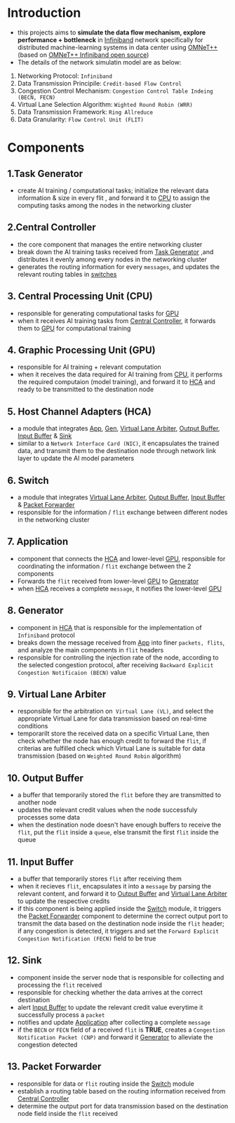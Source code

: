 # **Introduction**
- this projects aims to **simulate the data flow mechanism, explore performance + bottleneck** in [Infiniband](https://network.nvidia.com/related-docs/whitepapers/IB_Intro_WP_190.pdf) network specifically for distributed machine-learning systems in data center using [OMNeT++](https://omnetpp.org/) (based on [OMNeT++ Infiniband open source](https://omnetpp.org/download-items/InfiniBand.html))
- The details of the network simulatin model are as below:
1. Networking Protocol: `Infiniband`
2. Data Transmission Principile: `Credit-based Flow Control`
3. Congestion Control Mechanism: `Congestion Control Table Indeing (BECN, FECN)`
4. Virtual Lane Selection Algorithm: `Wighted Round Robin (WRR)`
5. Data Transmission Framework: `Ring Allreduce`
6. Data Granularity: `Flow Control Unit (FLIT)`

# **Components**
## **1.Task Generator**
- create AI training / computational tasks; initialize the relevant data information & size in every flit , and forward it to [CPU](#2central-proccesing-unit-cpu) to assign the computing tasks among the nodes in the networking cluster
## **2.Central Controller**
- the core component that manages the entire networking cluster
- break down the AI training tasks received from [Task Generator](#1task-generator) ,and distributes it evenly among every nodes in the networking cluster
- generates the routing information for every `messages`, and updates the relevant routing tables in [switches](#6-switch)
## **3. Central Processing Unit (CPU)**
- responsible for generating computational tasks for [GPU](#4-graphic-processing-unit-gpu)
- when it receives AI training tasks from [Central Controller](#2central-controller), it forwards them to [GPU](#4-graphic-processing-unit-gpu) for computational training
## **4. Graphic Processing Unit (GPU)**
- responsible for AI training + relevant computation
- when it receives the data required for AI training from [CPU](#3-central-processing-unit-cpu), it performs the required computaion (model training), and forward it to [HCA](#5-host-channel-adapters-hca) and ready to be transmitted to the destination node
## **5. Host Channel Adapters (HCA)**
- a module that integrates [App](#6-application), [Gen](#7-generator), [Virtual Lane Arbiter](#8-virtual-lane-arbiter-vlarb), [Output Buffer](#9-output-buffer-obuf), [Input Buffer](#10-input-buffer-ibuf) & [Sink](#11-sink)
- similar to a `Network Interface Card (NIC)`, it encapsulates the trained data, and transmit them to the destination node through network link layer to update the AI model parameters
## **6. Switch**
- a module that integrates [Virtual Lane Arbiter](#8-virtual-lane-arbiter-vlarb), [Output Buffer](#9-output-buffer-obuf), [Input Buffer](#10-input-buffer-ibuf) & [Packet Forwarder](#13-packet-forwarder)
- responsible for the information / `flit` exchange between different nodes in the networking cluster 
## **7. Application**
- component that connects the [HCA](#5-host-channel-adapters-hca) and lower-level [GPU](#4-graphic-processing-unit-gpu), responsible for coordinating the information / `flit` exchange between the 2 components
- Forwards the `flit` received from lower-level [GPU](#4-graphic-processing-unit-gpu) to [Generator](#8-generator)
- when [HCA](#5-host-channel-adapters-hca) receives a complete `message`, it notifies the lower-level [GPU](#4-graphic-processing-unit-gpu)
## **8. Generator**
- component in [HCA](#5-host-channel-adapters-hca) that is responsible for the implementation of `Infiniband` protocol
- breaks down the message received from [App](#7-application) into finer `packets, flits`, and analyze the main components in `flit` headers
- responsible for controlling the injection rate of the node, according to the selected congestion protocol, after receiving `Backward Explicit Congestion Notificaion (BECN)` value
## **9. Virtual Lane Arbiter**
- responsible for the arbitration on` Virtual Lane (VL)`, and select the appropriate Virtual Lane for data transmission based on real-time conditions
- temporarilt store the received data on a specific Virtual Lane, then check whether the node has enough credit to forward the `flit`, if criterias are fulfilled check which Virtual Lane is suitable for data transmission (based on `Weighted Round Robin` algorithm)
## **10. Output Buffer**
- a buffer that temporarily stored the `flit` before they are transmitted to another node
- updates the relevant credit values when the node successfuly processes some data
- when the destination node doesn't have enough buffers to receive the `flit`, put the `flit` inside a `queue`, else transmit the first `flit` inside the queue
## **11. Input Buffer**
- a buffer that temporarily stores `flit` after receiving them
- when it recieves `flit`, encapsulates it into a `message` by parsing the relevant content, and forward it to [Output Buffer](#10-output-buffer) and [Virtual Lane Arbiter](#9-virtual-lane-arbiter) to update the respective credits
- if this component is being applied inside the [Switch](#6-switch) module, it triggers the [Packet Forwarder](#13-packet-forwarder) component to determine the correct output port to transmit the data based on the destination node inside the `flit` header; if any congestion is detected, it triggers and set the `Forward Explicit Congestion Notification (FECN)` field to be true
## **12. Sink**
- component inside the server node that is responsible for collecting and processing the `flit` received
- responsible for checking whether the data arrives at the correct destination
- alert [Input Buffer](#11-input-buffer) to update the relevant credit value everytime it successfully process a `packet`
- notifies and update [Application](#7-application) after collecting a complete `message`
- if the `BECN` or `FECN` field of a received `flit` is **TRUE**, creates a `Congestion Notification Packet (CNP)` and forward it [Generator](#8-generator) to alleviate the congestion detected
## **13. Packet Forwarder**
- responsible for data or `flit` routing inside the [Switch](#6-switch) module
- establish a routing table based on the routing information received from [Central Controller](#2central-controller)
- determine the output port for data transmission based on the destination node field inside the `flit` received